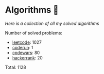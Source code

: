 # Algorithms 🏯

_Here is a collection of all my solved algorithms_

Number of solved problems:
- [leetcode](https://leetcode.com): 1027
- [coderun](https://coderun.yandex.ru/): 1
- [codewars](https://www.codewars.com): 80
- [hackerrank](https://www.hackerrank.com): 20

Total: 1128
